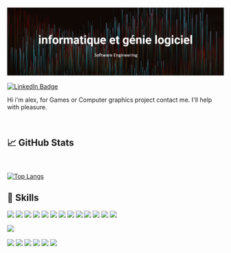 ![intro](./img/intro.png)

[![LinkedIn Badge](https://img.shields.io/badge/LinkedIn-Profile-informational?style=flat&logo=linkedin&logoColor=white&color=0D76A8)](https://www.linkedin.com/in/alexandre-b-ba103b18a/)

Hi i'm alex, for Games or Computer graphics project contact me. I'll help with pleasure.

<br>

## &#x1f4c8; GitHub Stats

<br>

[![Top Langs](https://github-readme-stats.vercel.app/api/top-langs/?username=AlexandreBillereau&theme=dracula&hide_border=true&card_width=1000&layout=compact)](https://github.com/anuraghazra/github-readme-stats)


## 💼 Skills

![](https://img.shields.io/badge/Code-Angular-informational?style=flat&logo=angular&logoColor=white&color=4AB197)
![](https://img.shields.io/badge/Code-JavaScript-informational?style=flat&logo=JavaScript&logoColor=white&color=4AB197)
![](https://img.shields.io/badge/Code-TypeScript-informational?style=flat&logo=TypeScript&logoColor=white&color=4AB197)
![](https://img.shields.io/badge/Code-Java-informational?style=flat&logo=Java&logoColor=white&color=4AB197)
![](https://img.shields.io/badge/Code-CSharp-informational?style=flat&logo=c-sharp&logoColor=white&color=4AB197)
![](https://img.shields.io/badge/Code-MongoDB-informational?style=flat&logo=MongoDB&logoColor=white&color=4AB197)
![](https://img.shields.io/badge/Code-MySQL-informational?style=flat&logo=MySQL&logoColor=white&color=4AB197)
![](https://img.shields.io/badge/Code-Python-green?style=flat&logo=python&logoColor=white&color=4AB197)
![](https://img.shields.io/badge/Code-C-green?style=flat&logo=c&logoColor=white&color=4AB197)
![](https://img.shields.io/badge/Code-Flutter-green?style=flat&logo=flutter&logoColor=white&color=4AB197)
![](https://img.shields.io/badge/Code-NodeJs-green?style=flat&logo=node.js&logoColor=white&color=4AB197)
![](https://img.shields.io/badge/Code-NestJs-green?style=flat&logo=NestJs&logoColor=white&color=4AB197)
![](https://img.shields.io/badge/Code-Linux-green?style=flat&logo=linux&logoColor=white&color=4AB197)




![](https://img.shields.io/badge/Style-CSS-informational?style=flat&logo=css3&logoColor=white&color=4AB197)

![](https://img.shields.io/badge/Soft-Blender-green?style=flat&logo=blender&logoColor=white&color=4AB197)
![](https://img.shields.io/badge/Soft-Godot-green?style=flat&logo=Godot-Engine&logoColor=white&color=4AB197)
![](https://img.shields.io/badge/Soft-Jira-green?style=flat&logo=jira&logoColor=white&color=4AB197)
![](https://img.shields.io/badge/Soft-Figma-green?style=flat&logo=figma&logoColor=white&color=4AB197)
![](https://img.shields.io/badge/Soft-Git-green?style=flat&logo=git&logoColor=white&color=4AB197)
![](https://img.shields.io/badge/Soft-Postman-green?style=flat&logo=postman&logoColor=white&color=4AB197)


<!--
**AlexandreBillereau/AlexandreBillereau** is a ✨ _special_ ✨ repository because its `README.md` (this file) appears on your GitHub profile.

Here are some ideas to get you started:

- 🔭 I’m currently working on ...
- 🌱 I’m currently learning ...
- 👯 I’m looking to collaborate on ...
- 🤔 I’m looking for help with ...
- 💬 Ask me about ...
- 📫 How to reach me: ...
- 😄 Pronouns: ...
- ⚡ Fun fact: ...
-->

